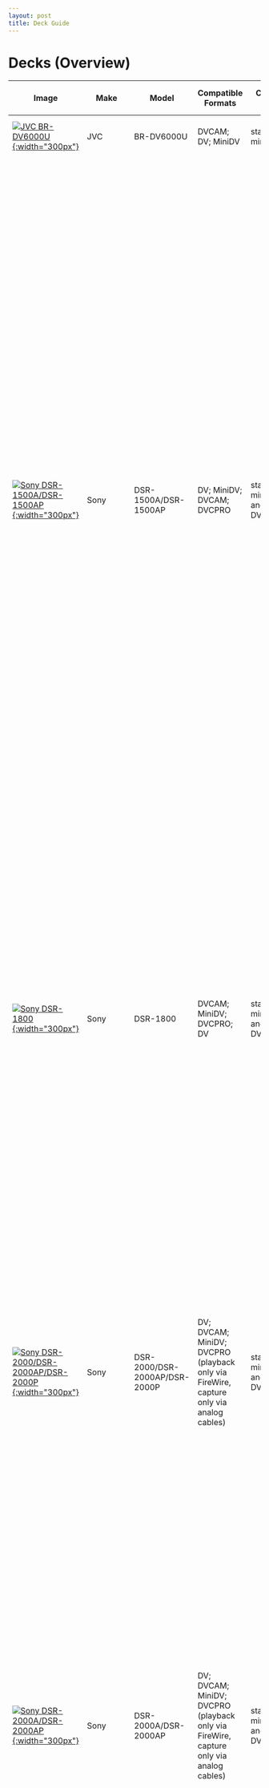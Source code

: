 ```yaml
---
layout: post
title: Deck Guide
---
```



# Decks (Overview)


| Image | Make | Model | Compatible Formats | Compatible Sizes | Non-compatible Formats | Standard | SP/LP modes | Operation Manual | Service Manual | Power | Cable/Output | Remote 9-pin? | Known Issues/<br/>Unique Characteristics | Known Issues/<br/>Unique Characteristics |
| ------------- | ------------- | ------------- | ------------- | ------------- | ------------- | ------------- | ------------- | ------------- | ------------- | ------------- | ------------- | ------------- | ------------- | ------------- | 
| [![JVC BR-DV6000U](https://mipops.github.io/dvrescue/images/JVC_BR-DV6000.png){:width="300px"}](https://drive.google.com/file/d/1hwV4cXKTYx5cv_OxlIBUJo0ulKr2CxQ9/view) | JVC | BR-DV6000U | DVCAM; DV; MiniDV | standard and mini sizes | HDV; DVCPRO; DVCPRO50; EP/LP | NTSC/PAL | SP mode only | [Link](https://drive.google.com/file/d/1WHUPZllSSey4_JpthZznFUGdRWFoWEa4/view?usp=sharing) |  | DC IN 12V | FireWire 400 4-Pin (IEEE 1394b 4-Pin) | yes |
| [![Sony DSR-1500A/DSR-1500AP](https://mipops.github.io/dvrescue/images/Sony_DSR-1500A.png){:width="300px"}](https://drive.google.com/file/d/1lhkLrlu8ZfTvh0_0T3KfAQIUGT2idiw6/view) | Sony | DSR-1500A/DSR-1500AP | DV; MiniDV; DVCAM; DVCPRO | standard and mini sizes, L and M sizes of DVCPRO | HDV; DVCPRO; DVCPRO50; EP/LP | NTSC | SP mode only | [Link](https://drive.google.com/file/d/1nXwG5qYRxtWYIDFPjOfrvjR5qrIkbItM/view?usp=sharing) | [Link](https://drive.google.com/file/d/1Wa-OX_OLy_NwtHbYwWj9UMLTaraT1pxA/view?usp=sharing) | AC IN | FireWire 400 6-Pin (IEEE 1394a 6-Pin) | yes | To ensure compatibility with DVRescue, avfctl, and vrecord, make sure that Video input is set to iLink vs. 9-pin (in Setp-up Menu/Video Output) and that the Video output on the main display is set to "SG" (vs. "iLink") by clicking the "Video" button on the front panel of the deck (push the button until it displays "SG SG SG"). Built-into the DSR-1500A VTR is the i.LINK interface, which is based upon the IEEE1394 (DV, Firewire) standard. The i.LINK enables a single cable to simultaneously carry digital video and audio signals, as well as data and control signals with virtually no quality degradation. This simple connection offers an ideal solution for connecting the DSR-1500A with i.LINK interface equipped compatible nonlinear editing systems and other computer-related products. Make sure that you hit the SET button after changing any of the settings. The display should read "Saving..." and then exit the menu. | **LOCAL/REMOTE switch:** If the LOCAL/REMOTE switch is set to REMOTE, the  COUNTER SELECT button does not operate while the  tape is moving. In this case, make the time data selection  via the external equipment connected to the REMOTE  connector on the rear panel. |
| [![Sony DSR-1800](https://mipops.github.io/dvrescue/images/Sony_DSR-1800.png){:width="300px"}](https://drive.google.com/file/d/1hqUXqy1GHt7JtVDNOg_dLSEYLwFf2y_J/view) | Sony | DSR-1800 | DVCAM; MiniDV; DVCPRO; DV | standard and mini sizes, L and M sizes of DVCPRO | HDV; DVCPRO50 | NTSC/PAL | SP/LP  | [Link](https://drive.google.com/file/d/1GNyF9PrF-8dRdytK4FvXDCpV4uXRL_8N/view?usp=sharing) | [Link](https://drive.google.com/file/d/1pE-XoqvMRxnOrdN2NzEbzoV4y3h9W1pH/view?usp=sharing) | AC IN | FireWire 400 6-Pin (IEEE 1394a 6-Pin) | yes | These decks were manufactured without a FireWire port, but users could add them to the deck with kits from the manufacturer. Finding these kits in order to add a FireWire connection to a current  has become difficult. If modified with a kit, the deck name (as it appears in the Terminal, DVRescue and vrecord) might be different than the deck model. A common kit that was purchased from Sony option kit Sony DSBK-190 (which is no longer available from Sony). | When playing back a tape recorded in DVCPRO (25M) format, the SDTI and i.LINK outputs (see “Digital interfaces” on page 10) of this unit are muted. Furthermore, it is not possible to play back the cue-audio track of the tape. --from operation manual |
| [![Sony DSR-2000/DSR-2000AP/DSR-2000P](https://mipops.github.io/dvrescue/images/Sony_DSR-2000.png){:width="300px"}](https://drive.google.com/file/d/1qbkt5eVANWVxf9v1BgLv20vn8_mwrHfT/view) | Sony | DSR-2000/DSR-2000AP/DSR-2000P | DV; DVCAM; MiniDV; DVCPRO (playback only via FireWire, capture only via analog cables) | standard and mini sizes, L and M sizes of DVCPRO | HDV; DVCPRO (via FireWire); DVCPRO50; DVCPRO HD | NTSC | SP/LP  | [Link](https://drive.google.com/file/d/1v4dlbRi4C_y1qLH-4d30w1chZOS7X_zE/view?usp=sharing) | [Link](https://drive.google.com/file/d/1GSCG0vdB4bdrwukkvgdrW09SpFrgJYjN/view?usp=sharing) | AC IN | FireWire 400 6-Pin (IEEE 1394a 6-Pin) | yes | These decks were manufactured without a FireWire port, but users could add them to the deck with kits from the manufacturer. Finding these kits in order to add a FireWire connection to a current  has become difficult. If modified with a kit, the deck name (as it appears in the Terminal, DVRescue and vrecord) might be different than the deck model. A common kit that was purchased from Sony option kit Sony DSBK-190 (which is no longer available from Sony). |
| [![Sony DSR-2000A/DSR-2000AP](https://mipops.github.io/dvrescue/images/Sony_DSR-2000AP.png){:width="300px"}](https://drive.google.com/file/d/1g58BxR9qIQ2f57uIMkRUUTkYgiMPGdtH/view) | Sony | DSR-2000A/DSR-2000AP | DV; DVCAM; MiniDV; DVCPRO (playback only via FireWire, capture only via analog cables) | standard and mini sizes, L and M sizes of DVCPRO | HDV; DVCPRO (via FireWire); DVCPRO50; DVCPRO HD | NTSC | SP/LP  | [Link](https://drive.google.com/file/d/1FGsVfi8nNcq0L5ti3wQNgBDtauVBU4QF/view?usp=sharing) | [Link](https://data2.manualslib.com/pdf7/201/20052/2005163-sony/dsr2000a.pdf?5ea96dfd0de42c09611bfbe0dd833cc5) | AC IN | FireWire 400 6-Pin (IEEE 1394a 6-Pin) | yes | These decks were manufactured without a FireWire port, but users could add them to the deck with kits from the manufacturer. Finding these kits in order to add a FireWire connection to a current  has become difficult. If modified with a kit, the deck name (as it appears in the Terminal, DVRescue and vrecord) might be different than the deck model. A common kit that was purchased from Sony option kit Sony DSBK-190 (which is no longer available from Sony). |
| [![Sony DSR-1000](https://mipops.github.io/dvrescue/images/Sony_DSR-DR1000.png){:width="300px"}](https://drive.google.com/file/d/1_myuNU4AMISauHXJfCfWXj0lfJ3SxFIH/view) | Sony | DSR-1000 | DVCAM |  | HDV or DVCPRO | NTSC/PAL | SP mode only | [Link](https://drive.google.com/file/d/1fwbSL_6ICe0JZV_vxrF7KkNrsRBHm75L/view?usp=drive_link) | [Link](https://data2.manualslib.com/pdf6/134/13315/1331470-sony/dsrdr1000.pdf?4ebaad8933648d78dda5d8d493d7aa50) | AC IN | FireWire 400 6-Pin (IEEE 1394a 6-Pin) | yes | These decks were manufactured without a FireWire port, but users could add them to the deck with kits from the manufacturer. Finding these kits in order to add a FireWire connection to a current  has become difficult. If modified with a kit, the deck name (as it appears in the Terminal, DVRescue and vrecord) might be different than the deck model. A common kit that was purchased from Sony option kit Sony DSBK-190 (which is no longer available from Sony). |
| [![Sony DSR-45/DSR-45P](https://mipops.github.io/dvrescue/images/Sony_DSR-45A.png){:width="300px"}](https://drive.google.com/file/d/1-QOVbAeVA24_EOKg0_8OM7mgEjG_d4Pd/view) | Sony | DSR-45/DSR-45P | DV/MiniDV; DVCAM | standard and mini sizes only | HDV; LP | NTSC | SP mode only (although some users have reported being able to playback and capture LP tapes using this model) | [Link](https://drive.google.com/file/d/1PrTT0m773zr5MOKSMvpotIeCTpddsG4K/view?usp=sharing) | [Link](https://drive.google.com/file/d/1TslKI8cI_G9POZSBEnE_q5VkrC7KkoBG/view?usp=sharing) | AC IN | FireWire 400 4-Pin (IEEE 1394b 4-Pin) | yes |
| [![Sony HVR-M15U](https://mipops.github.io/dvrescue/images/Sony_HVR-M15U.png){:width="300px"}](https://drive.google.com/file/d/1dA1icY-QdgbXrd9DaOJu7IF9HjJUW9Ay/view) | Sony | HVR-M15U | HDV; DV/MiniDV; DVCAM | standard and mini sizes only | LP | NTSC/PAL | SP mode only | [Link](https://drive.google.com/file/d/1VhdLASHbCTBx5g-SqnkJEQB8Qb1dv2oV/view?usp=sharing) | [Link](https://drive.google.com/file/d/1hmNn68Qk8Y9STG6svNUGZmKfln2yG4dI/view?usp=sharing) | DC IN | FireWire 400 4-Pin (IEEE 1394b 4-Pin) | no | Since DVRescue does not currently support transferring HDV (you can capture video only with vrecord and DVRescue, but no audio, even if it is present on the tape), you can capture it with either DVHSCap (if your computer is old enough) from the FireWireSDK toolkit, or with Quicktime. In order to capture both video and audio (using QuickTime) for HDV, use [these settings (access via the deck menu)](https://drive.google.com/drive/folders/1BF1gGzCoxtyxH5gljHj0dOdEM89UJB12?usp=sharing) |
| [![Sony HVR-M25U](https://mipops.github.io/dvrescue/images/Sony_HVR-M25U.png){:width="300px"}](https://drive.google.com/file/d/1Xxh4S2zuBb3dqUnyWOaBmOWP5uJw90jL/view) | Sony | HVR-M25U | HDV; MiniDV; DVCAM |  | LP | NTSC/PAL | SP mode only | [Link](https://drive.google.com/file/d/1Q2tvOp3YlATwyvUDuyF5kIyWUwNO-qg-/view?usp=sharing) |  | AC IN | FireWire 400 4-Pin (IEEE 1394b 4-Pin) | no | Since DVRescue does not currently support transferring HDV (you can capture video only with vrecord and DVRescue, but no audio, even if it is present on the tape), you can capture it with either DVHSCap (if your computer is old enough) from the FireWireSDK toolkit, or with Quicktime. In order to capture both video and audio (using QuickTime) for HDV, use [these settings (access via the deck menu)](https://drive.google.com/drive/folders/1BF1gGzCoxtyxH5gljHj0dOdEM89UJB12?usp=sharing). |
| [![Sony DSR-11](https://mipops.github.io/dvrescue/images/Sony_DSR-11.png){:width="300px"}](https://drive.google.com/file/d/1xI2KUFKU-ziPSFFwrwNigmK1jmWb9shq/view) | Sony | DSR-11 | MiniDV; DVCAM | standard and mini sizes only | LP | NTSC | SP mode only | [Link](https://drive.google.com/file/d/1F9WiWOWM96PjRgyq6llyabWJZ3BYaY0N/view?usp=sharing) |  | DC IN 12V | FireWire 400 4-Pin (IEEE 1394b 4-Pin) | no |
|  | Panasonic | AJ-D250 | DVCPRO | medium; large/standard |  | NTSC | SP mode only | [Link](https://drive.google.com/file/d/1hEhEHsxd-La2jAgcvNOkkDtyv116MDDx/view?usp=sharing) |  | AC IN | FireWire 400 6-Pin (IEEE 1394a 6-Pin) |  | These decks were manufactured without a FireWire port, but users could add them to the deck with kits from the manufacturer. Finding these kits in order to add a FireWire connection to a current  has become difficult. If modified with a kit, the deck name (as it appears in the Terminal, DVRescue and vrecord) might be different than the deck model. |
|  | Panasonic | AJ-D440 | DV; DVCAM; DVCPRO; DVCPRO50 | medium; large/standard | MiniDV, LP | NTSC | SP mode only | [Link](https://drive.google.com/file/d/1-Rw0ZD3nGAmlOjtO5r4LJsicEtr6a-Ya/view?usp=sharing) | [Link](https://drive.google.com/file/d/10N34qK7P8xw9U1DBYcbWvpdU4a-f3jjt/view?usp=sharing) | AC IN | FireWire 400 6-Pin (IEEE 1394a 6-Pin) |  | These decks were manufactured without a FireWire port, but users could add them to the deck with kits from the manufacturer. Finding these kits in order to add a FireWire connection to a current  has become difficult. If modified with a kit, the deck name (as it appears in the Terminal, DVRescue and vrecord) might be different than the deck model. |
|  | Panasonic | AJ-D455 | DV; DVCAM; DVCPRO; DVCPRO50 | medium; large/standard | MiniDV, LP | NTSC | SP mode only | [Link](https://drive.google.com/file/d/1SMqZ9byCKxYWmAntLz51xfc4Yw5iaXp_/view?usp=sharing) |  | AC IN | FireWire 400 6-Pin (IEEE 1394a 6-Pin) |  | These decks were manufactured without a FireWire port, but users could add them to the deck with kits from the manufacturer. Finding these kits in order to add a FireWire connection to a current  has become difficult. If modified with a kit, the deck name (as it appears in the Terminal, DVRescue and vrecord) might be different than the deck model. |
| [![Sony DSR-25](https://mipops.github.io/dvrescue/images/Sony_DSR-25.png){:width="300px"}](https://drive.google.com/file/d/1V2kIs3xO3ivmZgmT-Ul19vU3j-hjEdNM/view) | Sony | DSR-25 | DV; DVCAM | MiniDV; large/standard | LP | NTSC/PAL | SP mode only | [Link](https://drive.google.com/file/d/1Nb9bckzMyLFrE8GH8MAFy8bzy8e1ITV4/view?usp=sharing) | [Link](https://drive.google.com/file/d/1tKwNSMazfd_WKAxjtylbH9V16WiBJJtk/view?usp=sharing) | AC IN | FireWire 400 4-Pin (IEEE 1394b 4-Pin) | no | Audio would have only been recorded on CH 1/2 (CH 3/4 is for dubbing only); no LOCAL/REMOTE switch |
| [![JVC BR-DV3000](https://mipops.github.io/dvrescue/images/JVC_BR-DV3000U.png){:width="300px"}](https://drive.google.com/file/d/10eiNO4V3K0kJh5G4abodIpeH-Zq-Kk_Z/view) | JVC | BR-DV3000 | DV; DVCAM | MiniDV; large/standard | LP; DVCPRO | NTSC/PAL | SP mode only | [Link](https://drive.google.com/file/d/1-zqvPw48WX9Rd9RwlyCySKDFRftUKMqN/view?usp=sharing) |  | DC IN 12V | FireWire 400 6-Pin (IEEE 1394a 6-Pin) | yes | DVCAM cassettes can be recorded in DV format. A tape recorded with the DVCAM format can be used only for playback for this VTR. | This VTR features dual support for NTSC and PAL. Certain functions however, are supported by only one signal system. They are indicated with (NTSC only) or (PAL only). |
| [![JVC BR-600/600UA](https://mipops.github.io/dvrescue/images/JVC_BR-DV6000.png){:width="300px"}](https://drive.google.com/file/d/1hwV4cXKTYx5cv_OxlIBUJo0ulKr2CxQ9/view) | JVC | BR-600/600UA | DV | MiniDV | DVCPRO; LP; PAL | NTSC | SP mode only | [Link](https://drive.google.com/file/d/1015dqIF6xvwYuhqcH_vuo9C6RsSFSlXE/view?usp=sharing) |  | DC IN 12V; AC IN | FireWire 400 4-Pin (IEEE 1394b 4-Pin) | yes | The AC and DC power supplies are switched automatically.  When the AC power supply is switched to the DC power supply, the power turns off.  When both power supplies are connected, the AC power supply has priority.  Be sure to confirm which power supply is in use when plugging or unplugging the power supply. | Has a LP lamp that will light up if a tape recorded in LP mode is inserted. |
| [![Panasonic AJ-D230H](https://mipops.github.io/dvrescue/images/Panasonic_AJ-D230.png){:width="300px"}](https://drive.google.com/file/d/10grx-0rtFvaFYtBj7DtvoShx8DlTThvi/view) | Panasonic | AJ-D230H |  | MiniDV/small (only with adapter); medium; standard/large |  |  | SP mode only | [Link](https://drive.google.com/file/d/10O3hBil3p9sz2XkVZq92jqOvi6idVc3U/view?usp=drive_link) |  | AC IN | Manual for the AJ-D230H/AJ-D230HP doesn't include a DV out in the scematic. However, that doesn't mean that mod weren't available at the time. Have a AJ-D230H/AJ-D230HP with a DV output? Let us know! | yes |
| [![Sony DSR-40](https://mipops.github.io/dvrescue/images/Sony_DSR-40P.png){:width="300px"}](https://drive.google.com/file/d/10daFniMX9mLhQXpGupuopyYNWkurZfad/view) | Sony | DSR-40 | DV/MiniDV; DVCAM | MiniDV; large/standard | DVCPRO; HDV; LP |  | SP mode only | [Link](https://archive.org/details/manualzilla-id-6976597) | [Link](https://archive.org/details/manual_DSR40P_SM_SONY) | AC IN | FireWire 400 4-Pin (IEEE 1394b 4-Pin) | no (RS-232C encoder only) |
| [![JVC BR-HD50/BR-HD50U](https://mipops.github.io/dvrescue/images/JVC_BR-HD50.png){:width="300px"}](https://drive.google.com/file/d/1ojiY8fS1Nlq_SyZvnMJiM5IBJtmTBtqz/view) | JVC | BR-HD50/BR-HD50U | DV; HDV; DVCAM (playback only) | MiniDV; large/standard | DVCPRO; LP |  | SP mode only | [Link](https://drive.google.com/file/d/10KqkTFabw0tOREvitjbSkPz_nCeFVzId/view?usp=sharing) |  | DC IN 12V | FireWire 400 6-Pin (IEEE 1394a 6-Pin) | yes | Tapes recorded in the DVCAM format can only be played. | If the head is dusty, “HEAD CLEANING REQUIRED!” will be displayed on the monitor when this unit plays a tape. |
| [![Panasonic AJ-HD1400](https://mipops.github.io/dvrescue/images/Panasonic_AJ-HD1400.png){:width="300px"}](https://drive.google.com/file/d/10iI_X9WtP-2-j_hKh_Z63E1r63boBGwd/view) | Panasonic | AJ-HD1400 |  |  |  |  |  |  |  | AC IN | FireWire 400 6-Pin (IEEE 1394a 6-Pin) | yes |
